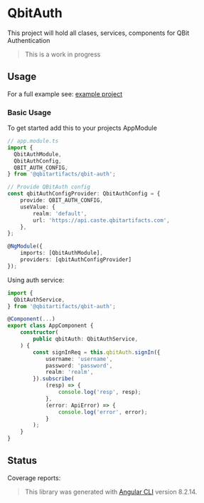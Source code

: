 # QbitAuth

This project will hold all clases, services, components for QBit Authentication

> This is a work in progress

## Usage

For a full example see: [example project]()

### Basic Usage

To get started add this to your projects AppModule

```typescript
// app.module.ts
import {
  QbitAuthModule,
  QbitAuthConfig,
  QBIT_AUTH_CONFIG,
} from '@qbitartifacts/qbit-auth';

// Provide QBitAuth config
const qbitAuthConfigProvider: QbitAuthConfig = {
    provide: QBIT_AUTH_CONFIG,
    useValue: {
        realm: 'default',
        url: 'https://api.caste.qbitartifacts.com',
    },
};

@NgModule({
    imports: [QbitAuthModule],
    providers: [qbitAuthConfigProvider]
});
```

Using auth service:

```typescript
import {
  QbitAuthService,
} from '@qbitartifacts/qbit-auth';

@Component(...)
export class AppComponent {
    constructor(
        public qbitAuth: QbitAuthService,
    ) {
        const signInReq = this.qbitAuth.signIn({
            username: 'username',
            password: 'password',
            realm: 'realm',
        }).subscribe(
            (resp) => {
                console.log('resp', resp);
            },
            (error: ApiError) => {
                console.log('error', error);
            }
        );
    }
}
```

## Status

Coverage reports:

<!-- BADGES_START -->

<!-- BADGES_END -->

> This library was generated with [Angular CLI](https://github.com/angular/angular-cli) version 8.2.14.
